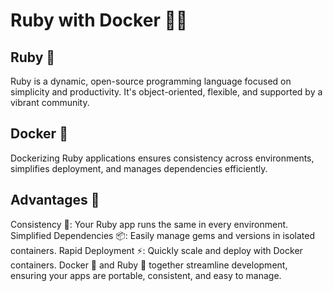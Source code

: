 # Ruby with Docker 🐳💎
## Ruby 💎
Ruby is a dynamic, open-source programming language focused on simplicity and productivity. It's object-oriented, flexible, and supported by a vibrant community.

## Docker 🐳
Dockerizing Ruby applications ensures consistency across environments, simplifies deployment, and manages dependencies efficiently.

## Advantages 🌟
Consistency 🔄: Your Ruby app runs the same in every environment.
Simplified Dependencies 📦: Easily manage gems and versions in isolated containers.
Rapid Deployment ⚡: Quickly scale and deploy with Docker containers.
Docker 🐳 and Ruby 💎 together streamline development, ensuring your apps are portable, consistent, and easy to manage.